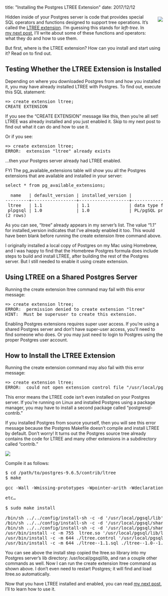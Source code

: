 title: "Installing the Postgres LTREE Extension"
date: 2017/12/12

<div style="float: right; padding: 8px 0px 40px 30px; text-align: center; line-height:18px">
  <img src="http://patshaughnessy.net/assets/2017/12/12/tree2.jpg">
</div>

Hidden inside of your Postgres server is code that provides special SQL
operators and functions designed to support tree operations. It’s called the
[LTREE extension](https://www.postgresql.org/docs/current/static/ltree.html).
I’m guessing this stands for _left-tree_. In [my next
post](http://localhost/2017/12/13/saving-a-tree-in-postgres-using-ltree), I’ll
write about some of these functions and operators: what they do and how to use
them.

But first, where is the LTREE extension? How can you install and start using it? Read on to
find out.

## Testing Whether the LTREE Extension is Installed

Depending on where you downloaded Postgres from and how you installed it, you
may have already installed LTREE with Postgres. To find out, execute this SQL
statement:

<pre>
=> create extension ltree;
CREATE EXTENSION
</pre>

If you see the “CREATE EXTENSION” message like this, then you’re all set! LTREE
was already installed and you just enabled it. Skip to my next post to find out
what it can do and how to use it.

Or if you see:

<pre>
=> create extension ltree;
ERROR:  extension "ltree" already exists
</pre>

…then your Postgres server already had LTREE enabled.

FYI The <span class="code">pg_available_extensions</span> table will show you
all the Postgres extensions that are available and installed in your server:

<pre>
select * from pg_available_extensions;

  name   | default_version | installed_version |                     comment
---------+-----------------+-------------------+-------------------------------------------------
 ltree   | 1.1             | 1.1               | data type for hierarchical tree-like structures
 plpgsql | 1.0             | 1.0               | PL/pgSQL procedural language
(2 rows)
</pre>

As you can see, “ltree” already appears in my server’s list. The value “1.1”
for <span class="code">installed_version</span> indicates that I’ve already
enabled it too. This would have been blank before running the <span
class="code">create extension ltree</span> command above.

I originally installed a local copy of Postgres on my Mac using Homebrew, and I
was happy to find that the Homebrew Postgres formula does include steps to
build and install LTREE, after building the rest of the Postgres server. But I
still needed to enable it using <span class="code">create extension</span>.

## Using LTREE on a Shared Postgres Server

Running the <span class="code">create extension ltree</span> command may fail
with this error message:

<pre>
=> create extension ltree;
ERROR:  permission denied to create extension "ltree"
HINT:  Must be superuser to create this extension.
</pre>

Enabling Postgres extensions requires super user access. If you’re using a
shared Postgres server and don’t have super-user access, you’ll need to find
someone who does. Or you may just need to login to Postgres using the proper
Postgres user account.

## How to Install the LTREE Extension

Running the <span class="code">create extension</span> command may also fail
with this error message:

<pre>
=> create extension ltree;
ERROR:  could not open extension control file "/usr/local/pgsql/share/extension/ltree.control": No such file or directory
</pre>

This error means the LTREE code isn’t even installed on your Postgres server.
If you’re running on Linux and installed Postgres using a package manager, you
may have to install a second package called “postgresql-contrib.”

If you installed Postgres from source yourself, then you will see this error
message because the Postgres Makefile doesn’t compile and install LTREE by
default. Don’t worry! It turns out the Postgres source tree already contains
the code for LTREE and many other extensions in a subdirectory called
“contrib.”

<img src="http://patshaughnessy.net/assets/2017/12/12/ltree-source.png">

Compile it as follows:

<pre>
$ cd /path/to/postgres-9.6.5/contrib/ltree
$ make

gcc -Wall -Wmissing-prototypes -Wpointer-arith -Wdeclaration-after-statement -Wendif-labels -Wmissing-format-attribute -Wformat-security -fno-strict-aliasing -fwrapv -Wno-unused-command-line-argument -O2  -DLOWER_NODE -I. -I. -I../../src/include   -c -o ltree_io.o ltree_io.c

etc…

$ sudo make install

/bin/sh ../../config/install-sh -c -d '/usr/local/pgsql/lib'
/bin/sh ../../config/install-sh -c -d '/usr/local/pgsql/share/extension'
/bin/sh ../../config/install-sh -c -d '/usr/local/pgsql/share/extension'
/usr/bin/install -c -m 755  ltree.so '/usr/local/pgsql/lib/ltree.so'
/usr/bin/install -c -m 644 ./ltree.control '/usr/local/pgsql/share/extension/'
/usr/bin/install -c -m 644 ./ltree--1.1.sql ./ltree--1.0--1.1.sql ./ltree--unpackaged--1.0.sql  ‘/usr/local/pgsql/share/extension/'
</pre>

You can see above the install step copied the ltree.so library into my Postgres
server’s lib directory: /usr/local/pgsql/lib, and ran a couple other commands
as well. Now I can run the <span class="code">create extension ltree</span>
command as shown above. I don’t even need to restart Postgres; it will find and
load ltree.so automatically.

Now that you have LTREE installed and enabled, you can read [my next
post](http://localhost/2017/12/13/saving-a-tree-in-postgres-using-ltree), I’ll
to learn how to use it.
